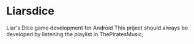 # Liarsdice
Liar's Dice game development for Android
This priject should always be developed by listening the playlist in ThePiratesMusic;
